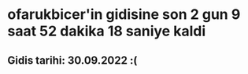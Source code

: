 # ofarukbicer'in gidisine son 2 gun 9 saat 52 dakika 18 saniye kaldi

## Gidis tarihi: 30.09.2022 :(